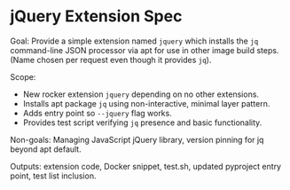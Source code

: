 # jQuery Extension Spec

Goal: Provide a simple extension named `jquery` which installs the `jq` command-line JSON processor via apt for use in other image build steps. (Name chosen per request even though it provides `jq`).

Scope:
- New rocker extension `jquery` depending on no other extensions.
- Installs apt package `jq` using non-interactive, minimal layer pattern.
- Adds entry point so `--jquery` flag works.
- Provides test script verifying `jq` presence and basic functionality.

Non-goals: Managing JavaScript jQuery library, version pinning for jq beyond apt default.

Outputs: extension code, Docker snippet, test.sh, updated pyproject entry point, test list inclusion.
